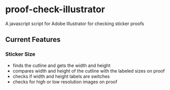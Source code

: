 # proof-check-illustrator
A javascript script for Adobe Illustrator for checking sticker proofs 

## Current Features 
### Sticker Size 
- finds the cutline and gets the width and height
- compares width and height of the cutline with the labeled sizes on proof 
- checks if width and height labels are switches 
- checks for high or low resolution images on proof
